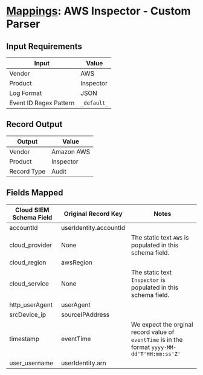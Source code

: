 # [Mappings](README.md): AWS Inspector - Custom Parser

## Input Requirements

|Input|Value|
|-----|-----|
|Vendor|AWS|
|Product|Inspector|
|Log Format|JSON|
|Event ID Regex Pattern|`_default_`|

## Record Output

|Output|Value|
|------|-----|
|Vendor|Amazon AWS|
|Product|Inspector|
|Record Type|Audit|

## Fields Mapped

|Cloud SIEM Schema Field|Original Record Key|Notes|
|-----------------------|-------------------|-----|
|accountId|userIdentity.accountId||
|cloud_provider|None|The static text `AWS` is populated in this schema field.|
|cloud_region|awsRegion||
|cloud_service|None|The static text `Inspector` is populated in this schema field.|
|http_userAgent|userAgent||
|srcDevice_ip|sourceIPAddress||
|timestamp|eventTime|We expect the orginal record value of `eventTime` is in the format `yyyy-MM-dd'T'HH:mm:ss'Z'`|
|user_username|userIdentity.arn||

